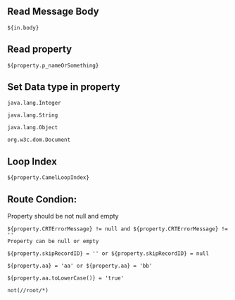 ## Read Message Body

    ${in.body}

## Read property

    ${property.p_nameOrSomething}

## Set Data type in property

```
java.lang.Integer
```

```
java.lang.String
```

```
java.lang.Object
```

```
org.w3c.dom.Document
```

## Loop Index

    ${property.CamelLoopIndex}

## Route Condion:

Property should be not null and empty

```
${property.CRTErrorMessage} != null and ${property.CRTErrorMessage} != ''
Property can be null or empty
```

```
${property.skipRecordID} = '' or ${property.skipRecordID} = null
```

```
${property.aa} = 'aa' or ${property.aa} = 'bb'
```

```
${property.aa.toLowerCase()} = 'true'
```

```
not(//root/*)
```
